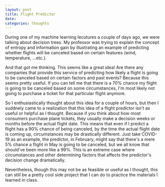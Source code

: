```yaml
---
layout: post
title: Flight Predictor
date: 
categories: thoughts
---
```


During one of my machine learning lecutures a couple of days ago, we were talking about decision trees. My professor was trying to explain the concept of entropy and information gain by illustrating an example of predicting whether flights will be canceled based on certain features (wind, temperature, ...etc.).

And that got me thinking. This seems like a great idea! Are there any companies that provide this service of predicting how likely a flight is going to be canceled based on certain factors and past events? Because this seems pretty useful. If you can tell me that there is a 70% chance my flight is going to be canceled based on some circumstances, I'm most likely not going to purchase a ticket for that particular flight anymore.

So I enthusiastically thought about this idea for a couple of hours, but then I suddnely came to a realization that this idea of a flight predictor isn't as useful or helpful as I thought. Because if you think about how most consumers purchase plane tickets, they usually make a decision weeks or months before the actual flight date. This means that even if I predict a flight has a 90% chance of being canceled, by the time the actual flight date is coming up, circumstances may be drastically different. Just take COVID-19 as an example, the predictor, in February, might say that there's a mere 5% chance a flight in May is going to be canceled, but we all know that should've been more like a 99%. This is an extreme case where circumstances and other determining factors that affects the predictor's decision change dramatically.

Nevertheless, though this may not be as feasible or useful as I thought, this can still be a pretty cool side project that I can do to practice the materials I learned in class.
